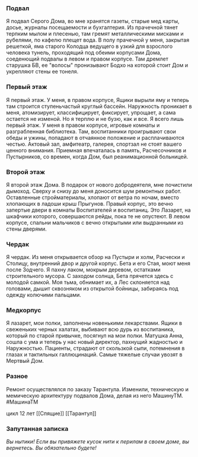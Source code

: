 ### Подвал
Я подвал Серого Дома, во мне хранятся газеты, старые мед карты, досье, журналы посещаемости и бухгалтерия. Из прачечной тянет терпким мылом и плесенью, там гремят металлическими мисками и рубелями, по кафелю плещет вода. В полу прачечной у меня, закрытая решеткой, яма старого Колодца ведущего в узкий для взрослого человека тунель, проходящий под обеими корпусами Дома, соеденющий подвалы в левом и правом корпусе. Там дремлет старушка БВ, ее "волосы" пронизывают Бодхо на которой стоит Дом и укрепляют стены ее тонеля.

### Первый этаж
Я первый этаж. У меня, в правом корпусе, Ящики вырыли яму и теперь там строится ступеньчастый круглый бассейн. Наружность проникает в меня, атомизирует, классифицирует, фиксирует, упрощает, а сама остается не изменой. Но я терплю и не бузю, как и все. Я всего лишь первый этаж. У меня в правом корпусе, игровые комнаты и разграбленная библиотека. Там, воспитанники проигрывают свои обеды и ужины, попадают в отчаянное положение и расплачиваются честью. Актовый зал, амфитеатр, галерея, спортзал не стоят вашего ценного внимания. Приемная впечаталась в память, Расчесочников и Пустырников, со времен, когда Дом, был реанимационной больницей.

### Второй этаж
Я второй этаж Дома. В подарок от нового добродеятеля, мне почистили дымоход. Сверху и снизу до меня доносится шум ремонтных работ. Оставленные стройматериалы, хлопают от ветра по ночам, вместо хлопающих в ладоши крыш Прыгунов. Правый корпус, это вечно запертые двери в комнаты Воспитателей и воспитаниц. Это Лазарет, на шкафчики которого, совершаются рейды, пока те не опустеют. В левом корпусе, спальни мальчиков с вечно открытыми или выдранными из стены дверями. 

### Чердак
Я чердак. Из меня открывается обзор на Пустыри и холм, Расчески и Столицу, внутренний двор и другой корпус. Бета и его Стая, моют меня после Зодчего. Я пахну лаком, мокрым деревом, остатками строительного мусора.
С заходом солнца, Бета прячется здесь с молодой самкой. Моя тьма, обнимает их, а Лес склоняется над головами, дышит сквозняком из открытой бойницы, забираясь под одежду колючими пальцами.

### Медкорпус
Я лазарет, мои полки, заполнены новенькими лекарствами. Ящики в свеженьких черных халатах, выбивают всю дурь из воспитаника, который по старой привычке, посягнул на мои полки.
Матушка Анна, сошла с ума и теперь у нас новый директор, пахнущий жадностью и Наружностью.
Пациенты, страдают от скользкой сыпи, потемнения в глазах и тактильных галлюцинаций. Самые тяжелые случаи увозят в Мертвый Дом.

### Разное
Ремонт осуществлялся по заказу Тарантула. Изменили, техническую и мемическую архитектуру подвалов Дома, делая из него МашинуТМ.
#МашинаТМ 

цикл 12 лет
[[Спящие]] [[Тарантул]] 

### Запутанная записка
_Вы нытики! Если вы привяжете кусок нити к перилам в своем доме, вы вернетесь. Вы обязательно будете!_
